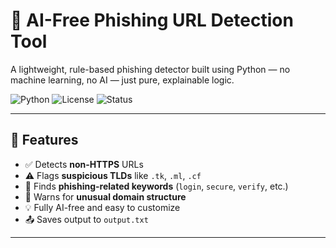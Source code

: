 # 🔐 AI-Free Phishing URL Detection Tool

A lightweight, rule-based phishing detector built using Python — no machine learning, no AI — just pure, explainable logic.

![Python](https://img.shields.io/badge/Python-3.13-blue)
![License](https://img.shields.io/badge/license-MIT-green)
![Status](https://img.shields.io/badge/status-active-success)

---

## 🚀 Features

- ✅ Detects **non-HTTPS** URLs
- ⚠️ Flags **suspicious TLDs** like `.tk`, `.ml`, `.cf`
- 📌 Finds **phishing-related keywords** (`login`, `secure`, `verify`, etc.)
- 🔎 Warns for **unusual domain structure**
- 💡 Fully AI-free and easy to customize
- 📤 Saves output to `output.txt`

---
